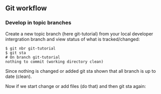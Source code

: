 ## Git workflow

### Develop in topic branches

Create a new topic branch (here git-tutorial) from your local developer
intergration branch and view status of what is tracked/changed:

    $ git nbr git-tutorial
    $ git sta
    # On branch git-tutorial
    nothing to commit (working directory clean)

Since nothing is changed or added git sta shown that all
branch is up to date (clean).

Now if we start change or add files (do that) and then git sta again:

